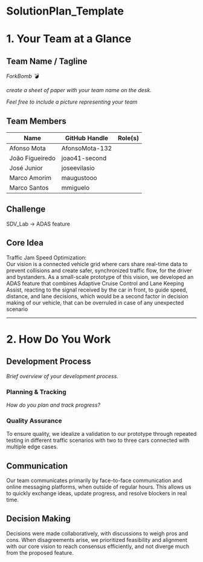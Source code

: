 # SolutionPlan_Template

# 1. Your Team at a Glance

## Team Name / Tagline  
*ForkBomb 💣*

*create a sheet of paper with your team name on the desk.*

*Feel free to include a picture representing your team*

## Team Members  
| Name | GitHub Handle | Role(s) |
|-------|---------------|---------|
| Afonso Mota       | AfonsoMota-132           |         |
| João Figueiredo    | joao41-second       |         |
| José Junior     | joseevilasio     |         |
| Marco Amorim   | maugustooo            |         |
| Marco Santos    | mmiguelo        |         |

## Challenge  
SDV_Lab -> ADAS feature

## Core Idea  
Traffic Jam Speed Optimization: <br>
Our vision is a connected vehicle grid where cars share real-time data to prevent collisions and create safer, synchronized traffic flow, for the driver and bystanders. As a small-scale prototype of this vision, we developed an ADAS feature that combines Adaptive Cruise Control and Lane Keeping Assist, reacting to the signal received by the car in front, to guide speed, distance, and lane decisions, which would be a second factor in decision making of our vehicle, that can be overruled in case of any unexpected scenario 

---

# 2. How Do You Work

## Development Process  
*Brief overview of your development process.*

### Planning & Tracking  
*How do you plan and track progress?*

### Quality Assurance  
To ensure quality, we idealize a validation to our prototype through repeated testing in different traffic scenarios with two to three cars connected with multiple edge cases. 

## Communication  
Our team communicates primarily by face-to-face  communication and online messaging platforms, when outside of regular hours. This allows us to quickly exchange ideas, update progress, and resolve blockers in real time.

## Decision Making  
Decisions were made collaboratively, with discussions to weigh pros and cons. When disagreements arise, we prioritized feasibility and alignment with our core vision to reach consensus efficiently, and not diverge much from the proposed feature. 
